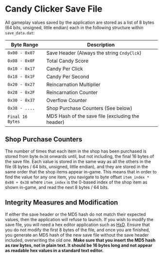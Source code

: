 # Candy Clicker Save File

All gameplay values saved by the application are stored as a list of 8 bytes (64 bits, unsigned, little endian) each in the following structure within `save_data.dat`:

| Byte Range      | Description                                      |
|-----------------|--------------------------------------------------|
|`0x00 - 0x07`    | Save Header (Always the string `CndyClck`)       |
|`0x08 - 0x0F`    | Total Candy Score                                |
|`0x10 - 0x17`    | Candy Per Click                                  |
|`0x18 - 0x1F`    | Candy Per Second                                 |
|`0x20 - 0x27`    | Reincarnation Multiplier                         |
|`0x28 - 0x2F`    | Reincarnation Counter                            |
|`0x30 - 0x37`    | Overflow Counter                                 |
|`0x38 - ....`    | Shop Purchase Counters (See below)               |
|`Final 16 Bytes` | MD5 Hash of the save file (excluding the header) |

## Shop Purchase Counters

The number of times that each item in the shop has been purchased is stored from byte `0x38` onwards until, but not including, the final 16 bytes of the save file. Each value is stored in the same way as all the others in the file (8 bytes / 64 bits, unsigned, little endian), and they are stored in the same order that the shop items appear in-game. This means that in order to find the value for any one item, you navigate to byte offset `item_index * 0x08 + 0x38` where `item_index` is the 0-based index of the shop item as shown in-game, and read the next 8 bytes / 64 bits.

## Integrity Measures and Modification

If either the save header or the MD5 hash do not match their expected values, then the application will refuse to launch. If you wish to modify the save file, you will need a hex editor application such as [HxD](https://mh-nexus.de/en/hxd/). Ensure that you do not modify the first 8 bytes of the file, and once you are finished, you generate an MD5 hash of the new save file without the save header included, overwriting the old one. **Make sure that you insert the MD5 hash as raw bytes, not in plain text. It should be 16 bytes long and not appear as readable hex values in a standard text editor.**
